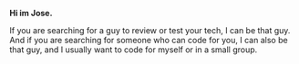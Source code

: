 **Hi im Jose.**

If you are searching for a guy to review or test your tech, I can be that guy. And if you are searching for someone who can code for you, I can also be that guy, and I usually want to code for myself or in a small group.
